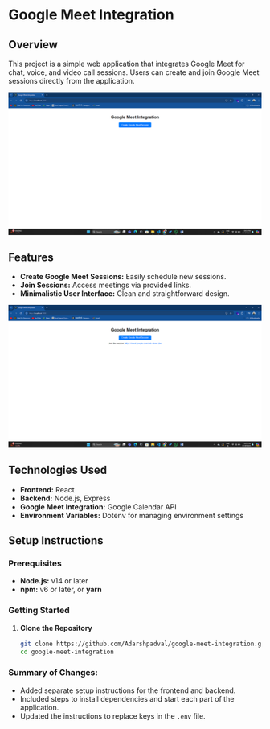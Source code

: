# Google Meet Integration

## Overview

This project is a simple web application that integrates Google Meet for chat, voice, and video call sessions. Users can create and join Google Meet sessions directly from the application.

![Google Meet Integration](assets/google-meet-overview.png)

## Features

- **Create Google Meet Sessions:** Easily schedule new sessions.
- **Join Sessions:** Access meetings via provided links.
- **Minimalistic User Interface:** Clean and straightforward design.

![Features](assets/features.png)

## Technologies Used

- **Frontend:** React
- **Backend:** Node.js, Express
- **Google Meet Integration:** Google Calendar API
- **Environment Variables:** Dotenv for managing environment settings

## Setup Instructions

### Prerequisites

- **Node.js:** v14 or later
- **npm:** v6 or later, or **yarn**

### Getting Started

1. **Clone the Repository**

   ```bash
   git clone https://github.com/Adarshpadval/google-meet-integration.git
   cd google-meet-integration

   
### Summary of Changes:
- Added separate setup instructions for the frontend and backend.
- Included steps to install dependencies and start each part of the application.
- Updated the instructions to replace keys in the `.env` file.
